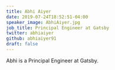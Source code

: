 ```yaml
---
title: Abhi Aiyer
date: 2019-07-24T18:52:51-04:00
speaker_image: AbhiAiyer.jpg
job_title: Principal Engineer at Gatsby
twitter: abhiaiyer
github: abhiaiyer91
draft: false
---
```


Abhi is a Principal Engineer at Gatsby.
